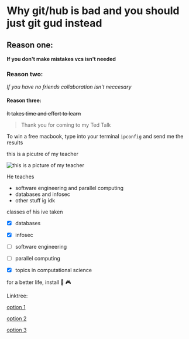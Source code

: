 # Why git/hub is bad and you should just git gud instead
## Reason one:
**If you don't make mistakes vcs isn't needed**

### Reason two:
*If you have no friends collaboration isn't neccesary*

#### Reason three:
~~It takes time and effort to learn~~

> Thank you for coming to my Ted Talk

To win a free macbook, type into your terminal `ipconfig` and send me the results

this is a picutre of my teacher

![this is a picture of my teacher](https://media.licdn.com/dms/image/C4D03AQFliG2pVAM-Uw/profile-displayphoto-shrink_200_200/0/1572533887830?e=1686787200&v=beta&t=LZIiyT3OpYQWGHH20ReGWXr94aTgRS56DPsjiw_tlu8)

He teaches
+ software engineering and parallel computing
+ databases and infosec
+ other stuff ig idk

classes of his ive taken
- [x] databases
- [x] infosec
- [ ] software engineering
- [ ] parallel computing
- [x] topics in computational science


for a better life, install :dolphin: :video_game:

Linktree:

[option 1](https://youtu.be/dQw4w9WgXcQ)

[option 2](https://github.com/Justin5luigi/Justin5luigi/blob/main/README.md)

[option 3](https://github.com/Justin5luigi/jonathn/tree/main)
